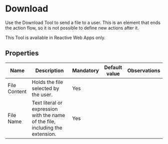 # Download

Use the Download Tool to send a file to a user. This is an element that ends the action flow, so it is not possible to define new actions after it.

This Tool is available in Reactive Web Apps only.


## Properties

|Name|Description|Mandatory|Default value|Observations|
|--- |--- |--- |--- |--- |
|File Content|Holds the file selected by the user.|Yes|||
|File Name|Text literal or expression with the name of the file, including the extension.|Yes|||
